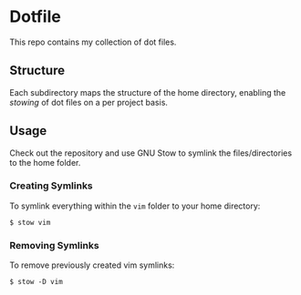 # Dotfile

This repo contains my collection of dot files.

## Structure

Each subdirectory maps the structure of the home directory, enabling the
_stowing_ of dot files on a per project basis.

## Usage

Check out the repository and use GNU Stow to symlink the files/directories to the home folder.

### Creating Symlinks

To symlink everything within the `vim` folder to your home directory:

```
$ stow vim
```

### Removing Symlinks

To remove previously created vim symlinks:

```
$ stow -D vim
```
